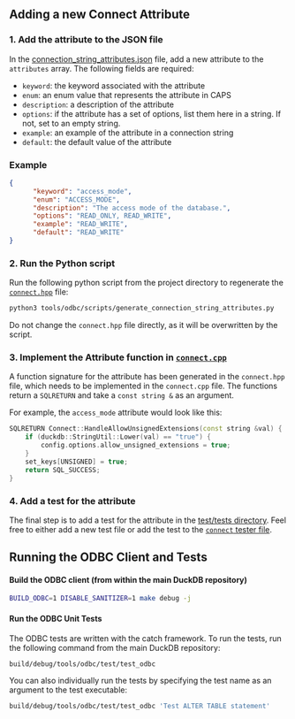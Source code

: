 ## Adding a new Connect Attribute

### 1. Add the attribute to the JSON file
In the [connection_string_attributes.json](connect/connection_string_attributes.json) file, add a new attribute to the `attributes` array. The following fields are required:
- `keyword`: the keyword associated with the attribute
- `enum`: an enum value that represents the attribute in CAPS
- `description`: a description of the attribute
- `options`: if the attribute has a set of options, list them here in a string. If not, set to an empty string.
- `example`: an example of the attribute in a connection string
- `default`: the default value of the attribute

### Example
```json
{
      "keyword": "access_mode",
      "enum": "ACCESS_MODE",
      "description": "The access mode of the database.",
      "options": "READ_ONLY, READ_WRITE",
      "example": "READ_WRITE",
      "default": "READ_WRITE"
}
```

### 2. Run the Python script
Run the following python script from the project directory to regenerate the [`connect.hpp`](./include/connect.hpp) file:

```bash
python3 tools/odbc/scripts/generate_connection_string_attributes.py
```

Do not change the `connect.hpp` file directly, as it will be overwritten by the script.

### 3. Implement the Attribute function in [`connect.cpp`](connect/connect.cpp)
A function signature for the attribute has been generated in the `connect.hpp` file,
which needs to be implemented in the `connect.cpp` file.
The functions return a `SQLRETURN` and take a `const string &` as an argument.

For example, the `access_mode` attribute would look like this:

```cpp
SQLRETURN Connect::HandleAllowUnsignedExtensions(const string &val) {
	if (duckdb::StringUtil::Lower(val) == "true") {
		config.options.allow_unsigned_extensions = true;
	}
	set_keys[UNSIGNED] = true;
	return SQL_SUCCESS;
}
```

### 4. Add a test for the attribute
The final step is to add a test for the attribute in the [test/tests directory](./test/tests).
Feel free to either add a new test file or add the test to the [`connect` tester file](./test/tests/connect.cpp).

## Running the ODBC Client and Tests

#### Build the ODBC client (from within the main DuckDB repository)

```bash
BUILD_ODBC=1 DISABLE_SANITIZER=1 make debug -j
```

#### Run the ODBC Unit Tests

The ODBC tests are written with the catch framework. To run the tests, run the following command from the main DuckDB repository:

```bash
build/debug/tools/odbc/test/test_odbc
```

You can also individually run the tests by specifying the test name as an argument to the test executable:

```bash
build/debug/tools/odbc/test/test_odbc 'Test ALTER TABLE statement'
```